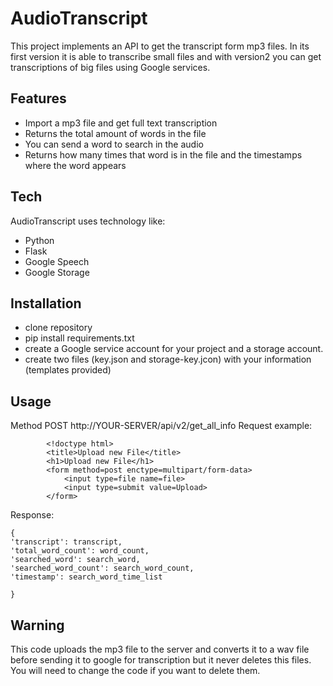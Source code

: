 # AudioTranscript

This project implements an API to get the transcript form mp3 files. In its first version it is able to transcribe small files and with version2 you can get transcriptions of big files using Google services.


## Features

- Import a mp3 file and get full text transcription
- Returns the total amount of words in the file
- You can send a word to search in the audio
- Returns how many times that word is in the file and the timestamps where the word appears


## Tech

AudioTranscript uses technology like:

- Python
- Flask
- Google Speech
- Google Storage

## Installation

- clone repository
- pip install requirements.txt
- create a Google service account for your project and a storage account.
- create two files (key.json and storage-key.jcon) with your information (templates provided)


## Usage
Method POST http://YOUR-SERVER/api/v2/get_all_info
Request example:

            <!doctype html>
            <title>Upload new File</title>
            <h1>Upload new File</h1>
            <form method=post enctype=multipart/form-data>
                <input type=file name=file>
                <input type=submit value=Upload>
            </form>

Response:

    {
    'transcript': transcript, 
    'total_word_count': word_count, 
    'searched_word': search_word, 
    'searched_word_count': search_word_count, 
    'timestamp': search_word_time_list
        
    }


## Warning
This code uploads the mp3 file to the server and converts it to a wav file before sending it to google for transcription but it never deletes this files. You will need to change the code if you want to delete them.